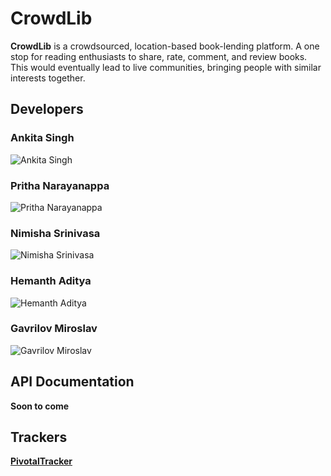 # CrowdLib

**CrowdLib** is a crowdsourced, location-based book-lending platform. A one stop for reading enthusiasts to share, rate, comment, and review books. This would eventually lead to live communities, bringing people with similar interests together.

## Developers

### Ankita Singh
![Ankita Singh](https://www.cs.ucsb.edu/sites/cs.ucsb.edu/files/styles/portrait-full/public/images/graduate/singh_ankita.jpg?itok=wPKKK1pO&c=dfb8706d4f97d3cc93104e5e714e3d37)

### Pritha Narayanappa
![Pritha Narayanappa](https://www.cs.ucsb.edu/sites/cs.ucsb.edu/files/styles/portrait-full/public/images/graduate/dn_pritha.jpg?itok=-1gTb2gp&c=c4ef7e4d001393f3c454c360df69a6e7)

### Nimisha Srinivasa
![Nimisha Srinivasa](https://www.cs.ucsb.edu/sites/cs.ucsb.edu/files/styles/portrait-full/public/images/graduate/srinivasa_nimisha.jpg?itok=iBqjmdsU&c=a842d952e919e4d342b2796cd76eb97d)

### Hemanth Aditya
![Hemanth Aditya](https://www.cs.ucsb.edu/sites/cs.ucsb.edu/files/styles/portrait-full/public/images/graduate/challoju_hemanth_0.jpg?itok=TnePjsMB&c=07180c61835c8bd1d27b5e12232b08b9)

### Gavrilov Miroslav
![Gavrilov Miroslav](https://www.cs.ucsb.edu/sites/cs.ucsb.edu/files/styles/portrait-full/public/images/graduate/gavrilov_miroslav.jpg?itok=gIgg0o2d&c=9754cc46a1cc5ead818fe643ab52da58)

## API Documentation

**Soon to come**

## Trackers

**[PivotalTracker](https://www.pivotaltracker.com/n/projects/1446066)**